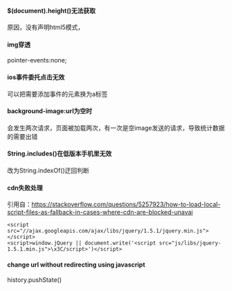  #### $(document).height()无法获取  
原因，没有声明html5模式，<!DOCTYPE html>
#### img穿透
 pointer-events:none;  
#### ios事件委托点击无效
可以把需要添加事件的元素换为a标签
#### background-image:url为空时
会发生两次请求，页面被加载两次，有一次是空image发送的请求，导致统计数据的需要出错
#### String.includes()在低版本手机里无效
改为String.indexOf()迂回判断 
#### cdn失败处理
引用自：https://stackoverflow.com/questions/5257923/how-to-load-local-script-files-as-fallback-in-cases-where-cdn-are-blocked-unavai
```
<script src="//ajax.googleapis.com/ajax/libs/jquery/1.5.1/jquery.min.js"></script>
<script>window.jQuery || document.write('<script src="js/libs/jquery-1.5.1.min.js">\x3C/script>')</script>
```
#### change url without redirecting using javascript
history.pushState()
